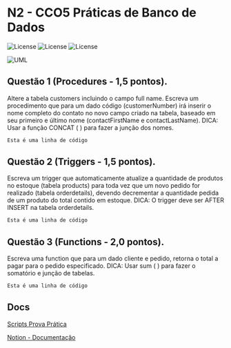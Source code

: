 # N2 - CCO5 Práticas de Banco de Dados
![License](https://img.shields.io/badge/Code%20License-MIT-green.svg)
![License](https://img.shields.io/badge/-learning-red.svg)
![License](https://img.shields.io/badge/UNIFG-Práticas%20de%20Banco%20de%20Dados-blue.svg)

![UML](https://www.notion.so/image/https%3A%2F%2Fs3-us-west-2.amazonaws.com%2Fsecure.notion-static.com%2Fc3b9bd4f-6c55-4fa9-a2c2-980862073471%2Fimage1.png?table=block&id=31621614-8a15-4a7c-9de4-3cbd1e16bf0f&spaceId=0160e3d7-f64c-4703-9546-c82f4c335a71&width=2000&userId=f502dd5d-b5d2-4453-bf51-6ebe19e7ad0f&cache=v2)

## Questão 1 (Procedures - 1,5 pontos).  
Altere a tabela customers incluindo o campo full name. Escreva um procedimento que  para um dado código (customerNumber) irá inserir o nome completo do contato no novo  campo criado na tabela, baseado em seu primeiro e último nome (contactFirstName e  contactLastName). 
DICA: Usar a função CONCAT ( ) para fazer a junção dos nomes. 
~~~sql
Esta é uma linha de código
~~~
## Questão 2 (Triggers - 1,5 pontos).  
Escreva um trigger que automaticamente atualize a quantidade de produtos no estoque  (tabela products) para toda vez que um novo pedido for realizado (tabela orderdetails),  devendo decrementar a quantidade pedida de um produto do total contido em estoque. 
DICA: O trigger deve ser AFTER INSERT na tabela orderdetails. 
~~~sql
Esta é uma linha de código
~~~
## Questão 3 (Functions - 2,0 pontos). 
Escreva uma function que para um dado cliente e pedido, retorna o total a pagar para o  pedido especificado. 
DICA: Usar sum ( ) para fazer o somatório e junção de tabelas.
~~~sql
Esta é uma linha de código
~~~

## Docs
[Scripts Prova Prática]()

[Notion - Documentação](https://paulofreitaspy.notion.site/N2-14-06-22-d157abe6a61143fe80256db758b7fec3)

